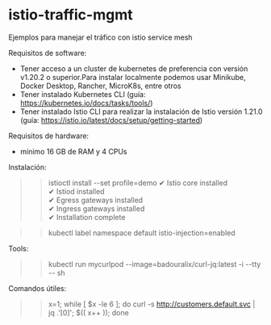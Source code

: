 # istio-traffic-mgmt
Ejemplos para manejar el tráfico con istio service mesh

Requisitos de software: 

- Tener acceso a un cluster de kubernetes de preferencia con versión v1.20.2 o superior.Para instalar localmente podemos usar Minikube, Docker Desktop, Rancher, MicroK8s, entre otros
- Tener instalado Kubernetes CLI (guía: https://kubernetes.io/docs/tasks/tools/)
- Tener instalado Istio CLI para realizar la instalación de Istio versión 1.21.0 (guía: https://istio.io/latest/docs/setup/getting-started)

Requisitos de hardware:
- mínimo 16 GB de RAM y 4 CPUs


Instalación:
>> istioctl install --set profile=demo
✔ Istio core installed                                                          
✔ Istiod installed                                                              
✔ Egress gateways installed                                                     
✔ Ingress gateways installed                                                    
✔ Installation complete  

>> kubectl label namespace default istio-injection=enabled

Tools: 

>> kubectl run mycurlpod --image=badouralix/curl-jq:latest -i --tty -- sh

Comandos útiles:

>> x=1; while  [ $x -le 6 ]; do curl -s http://customers.default.svc | jq .'[0]'; $(( x++ )); done


